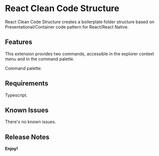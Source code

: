 # React Clean Code Structure

React Clean Code Structure creates a boilerplate folder structure based on Presentational/Container code pattern for React/React Native.

## Features

This extension provides two commands, accessible in the explorer context menu and in the command palette.

Command palette:

## Requirements

Typescript.

## Known Issues

There's no known issues.

## Release Notes


**Enjoy!**
